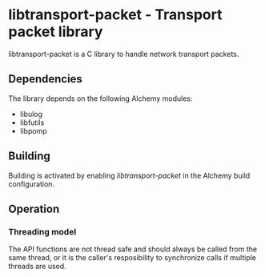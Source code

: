 # libtransport-packet - Transport packet library

libtransport-packet is a C library to handle network transport packets.

## Dependencies

The library depends on the following Alchemy modules:

* libulog
* libfutils
* libpomp

## Building

Building is activated by enabling _libtransport-packet_ in the Alchemy build
configuration.

## Operation

### Threading model

The API functions are not thread safe and should always be called from the
same thread, or it is the caller's resposibility to synchronize calls if
multiple threads are used.
